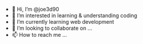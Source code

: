 - 👋 Hi, I’m @joe3d90
- 👀 I’m interested in learning & understanding coding
- 🌱 I’m currently learning web development
- 💞️ I’m looking to collaborate on ...
- 📫 How to reach me ...

<!---
joe3d90/joe3d90 is a ✨ special ✨ repository because its `README.md` (this file) appears on your GitHub profile.
You can click the Preview link to take a look at your changes.
--->
